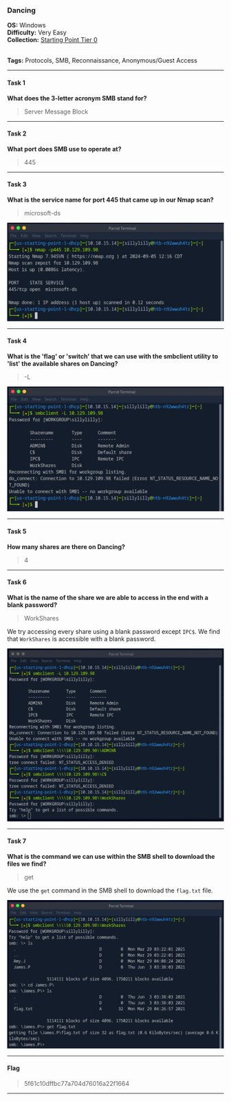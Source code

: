 ### Dancing

**OS:** Windows<br>
**Difficulty:** Very Easy<br>
**Collection:** [Starting Point Tier 0](/StartingPoint/Tier0/)<br><br>

**Tags:** Protocols, SMB, Reconnaissance, Anonymous/Guest Access

---

#### Task 1

**What does the 3-letter acronym SMB stand for?**

> Server Message Block

---

#### Task 2

**What port does SMB use to operate at?**

> 445

---

#### Task 3

**What is the service name for port 445 that came up in our Nmap scan?**

> microsoft-ds

![nmap scan](nmap.png)

---

#### Task 4

**What is the 'flag' or 'switch' that we can use with the smbclient utility to 'list' the available shares on Dancing?**

> -L

![list shares](list.png)

---

#### Task 5

**How many shares are there on Dancing?**

> 4

---

#### Task 6

**What is the name of the share we are able to access in the end with a blank password?**

> WorkShares

We try accessing every share using a blank password except `IPC$`. We find that `WorkShares` is accessible with a blank password.

![accessing with blank password](access.png)

---

#### Task 7

**What is the command we can use within the SMB shell to download the files we find?**

> get

We use the `get` command in the SMB shell to download the `flag.txt` file.

![download flag](download.png)

---

#### Flag

> 5f61c10dffbc77a704d76016a22f1664

---
